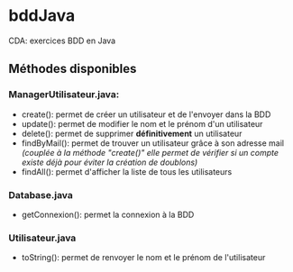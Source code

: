# bddJava
CDA: exercices BDD en Java

## Méthodes disponibles
### ManagerUtilisateur.java:
- create(): permet de créer un utilisateur et de l'envoyer dans la BDD
- update(): permet de modifier le nom et le prénom d'un utilisateur
- delete(): permet de supprimer **définitivement** un utilisateur
- findByMail(): permet de trouver un utilisateur grâce à son adresse mail *(couplée à la méthode "create()" elle permet de vérifier si un compte existe déjà pour éviter la création de doublons)*
- findAll(): permet d'afficher la liste de tous les utilisateurs

### Database.java
- getConnexion(): permet la connexion à la BDD

### Utilisateur.java
- toString(): permet de renvoyer le nom et le prénom de l'utilisateur

